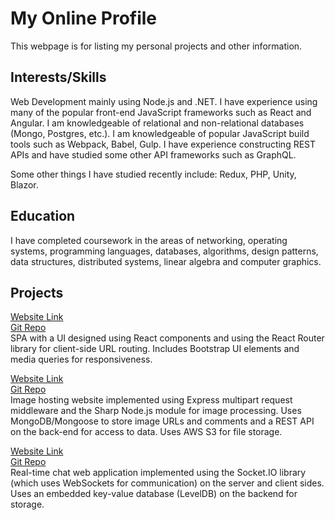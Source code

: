 # My Online Profile

This webpage is for listing my personal projects and other information.

## Interests/Skills
Web Development mainly using Node.js and .NET. I have experience using many of the popular front-end JavaScript frameworks such as React and Angular. I am knowledgeable of relational and non-relational databases (Mongo, Postgres, etc.). I am knowledgeable of popular JavaScript build tools such as Webpack, Babel, Gulp. I have experience constructing REST APIs and have studied some other API frameworks such as GraphQL.

Some other things I have studied recently include: Redux, PHP, Unity, Blazor.

## Education
I have completed coursework in the areas of networking, operating systems, programming languages, databases, algorithms, design patterns, data structures, distributed systems, linear algebra and computer graphics.

## Projects
[Website Link](https://whispering-coast-68461.herokuapp.com)  
[Git Repo](https://github.com/nodejsgithubuser/videogamesite)  
SPA with a UI designed using React components and using the React Router
library for client-side URL routing. Includes Bootstrap UI elements and media
queries for responsiveness.

[Website Link](https://fathomless-wave-52759.herokuapp.com)  
[Git Repo](https://github.com/nodejsgithubuser/imagesharingsite)  
Image hosting website implemented using Express multipart request
middleware and the Sharp Node.js module for image processing. Uses
MongoDB/Mongoose to store image URLs and comments and a REST API on
the back-end for access to data. Uses AWS S3 for file storage.

[Website Link](https://damp-hollows-32652.herokuapp.com)  
[Git Repo](https://github.com/nodejsgithubuser/chatserver)  
Real-time chat web application implemented using the Socket.IO library (which
uses WebSockets for communication) on the server and client sides. Uses an
embedded key-value database (LevelDB) on the backend for storage.
